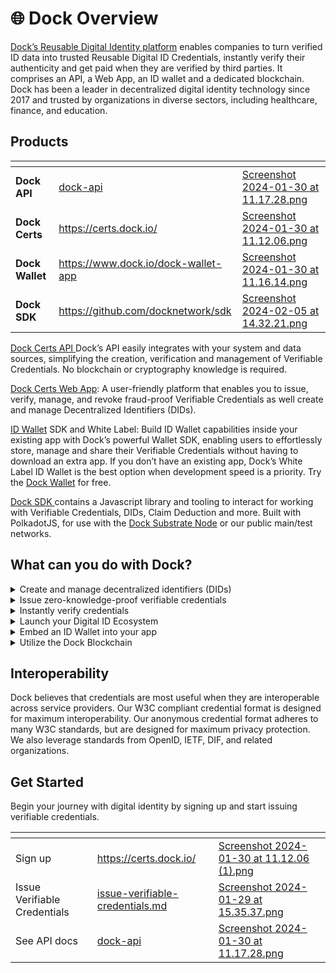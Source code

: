 # 🌐 Dock Overview

[Dock’s Reusable Digital Identity platform](https://www.dock.io/) enables companies to turn verified ID data into trusted Reusable Digital ID Credentials, instantly verify their authenticity and get paid when they are verified by third parties. It comprises an API, a Web App, an ID wallet and a dedicated blockchain. Dock has been a leader in decentralized digital identity technology since 2017 and trusted by organizations in diverse sectors, including healthcare, finance, and education.

## Products

<table data-card-size="large" data-view="cards"><thead><tr><th></th><th data-hidden data-card-target data-type="content-ref"></th><th data-hidden data-card-cover data-type="files"></th></tr></thead><tbody><tr><td><strong>Dock API</strong></td><td><a href="developer-documentation/dock-api/">dock-api</a></td><td><a href=".gitbook/assets/Screenshot 2024-01-30 at 11.17.28.png">Screenshot 2024-01-30 at 11.17.28.png</a></td></tr><tr><td><strong>Dock</strong> <strong>Certs</strong></td><td><a href="https://certs.dock.io/">https://certs.dock.io/</a></td><td><a href=".gitbook/assets/Screenshot 2024-01-30 at 11.12.06.png">Screenshot 2024-01-30 at 11.12.06.png</a></td></tr><tr><td><strong>Dock Wallet</strong></td><td><a href="https://www.dock.io/dock-wallet-app">https://www.dock.io/dock-wallet-app</a></td><td><a href=".gitbook/assets/Screenshot 2024-01-30 at 11.16.14.png">Screenshot 2024-01-30 at 11.16.14.png</a></td></tr><tr><td><strong>Dock SDK</strong></td><td><a href="https://github.com/docknetwork/sdk">https://github.com/docknetwork/sdk</a></td><td><a href=".gitbook/assets/Screenshot 2024-02-05 at 14.32.21.png">Screenshot 2024-02-05 at 14.32.21.png</a></td></tr></tbody></table>

[Dock ​Certs API ](developer-documentation/dock-api/)Dock’s API easily integrates with your system and data sources, simplifying the creation, verification and management of Verifiable Credentials. No blockchain or cryptography knowledge is required.

[Dock Certs Web App](https://certs.dock.io/): A user-friendly platform​ that enables you to issue, verify, manage, and revoke fraud-proof Verifiable Credentials as well create and manage Decentralized Identifiers (DIDs).

[ID Wallet](https://www.dock.io/feature/identity-wallet) SDK and White Label: Build ID Wallet capabilities inside your existing app with Dock’s powerful Wallet SDK, enabling users to effortlessly store, manage and share their Verifiable Credentials without having to download an extra app. If you don’t have an existing app, Dock’s White Label ID Wallet is the best option when development speed is a priority. Try the [Dock Wallet](https://www.dock.io/dock-wallet-app) for free.

[Dock SDK ](https://github.com/docknetwork/sdk)contains a Javascript library and tooling to interact for working with Verifiable Credentials, DIDs, Claim Deduction and more. Built with PolkadotJS, for use with the [Dock Substrate Node](https://github.com/docknetwork/dock-substrate) or our public main/test networks.&#x20;

## **What can you do with Dock?**

<details>

<summary>Create and manage decentralized identifiers (DIDs)</summary>

Create DIDs on the Dock or Polygon Blockchain using `did:dock` or `did:polygonid` methods or a non-registry based DID using the `did:key` method.

</details>

<details>

<summary>Issue zero-knowledge-proof verifiable credentials</summary>

Issue credentials that are reusable, verifiable and secure against fraud. Protect your users privacy and improve your data minimization practices by issuing zero-knowledge-proof credentials.

</details>

<details>

<summary>Instantly verify credentials</summary>

Create Verification Requests and send Verification QR Codes to your users. They’ll scan them with their Digital ID Wallet app and you’ll receive instant confirmation of the credentials’ authenticity.

</details>

<details>

<summary>Launch your Digital ID Ecosystem</summary>

Dock’s user-friendly web dashboard and API allow you to invite and manage trusted issuers and verifiers. Simplify the process of identifying which issuers and verifiers are trustworthy within a particular ecosystem.

</details>

<details>

<summary>Embed an ID Wallet into your app</summary>

Build ID wallet capabilities inside your existing app with Dock’s powerful Wallet SDK. Users can manage and share their Verifiable Credentials without having to download an extra app.

</details>

<details>

<summary>Utilize the Dock Blockchain</summary>

The Dock blockchain acts as an immutable registry of all credential issuers. This ensures that Verifiable Credentials are always available for verification without ever needing to contact the issuers, and the list of trusted issuers and verifiers is reliable and auditable.

</details>

## Interoperability&#x20;

Dock believes that credentials are most useful when they are interoperable across service providers. Our W3C compliant credential format is designed for maximum interoperability. Our anonymous credential format adheres to many W3C standards, but are designed for maximum privacy protection. We also leverage standards from OpenID, IETF, DIF, and related organizations.

## Get Started

Begin your journey with digital identity by signing up and start issuing verifiable credentials.

<table data-view="cards"><thead><tr><th></th><th data-hidden data-card-target data-type="content-ref"></th><th data-hidden data-card-cover data-type="files"></th></tr></thead><tbody><tr><td>Sign up </td><td><a href="https://certs.dock.io/">https://certs.dock.io/</a></td><td><a href=".gitbook/assets/Screenshot 2024-01-30 at 11.12.06 (1).png">Screenshot 2024-01-30 at 11.12.06 (1).png</a></td></tr><tr><td>Issue Verifiable Credentials</td><td><a href="dock-certs/issue-verifiable-credentials.md">issue-verifiable-credentials.md</a></td><td><a href=".gitbook/assets/Screenshot 2024-01-29 at 15.35.37.png">Screenshot 2024-01-29 at 15.35.37.png</a></td></tr><tr><td>See API docs</td><td><a href="developer-documentation/dock-api/">dock-api</a></td><td><a href=".gitbook/assets/Screenshot 2024-01-30 at 11.17.28.png">Screenshot 2024-01-30 at 11.17.28.png</a></td></tr></tbody></table>



